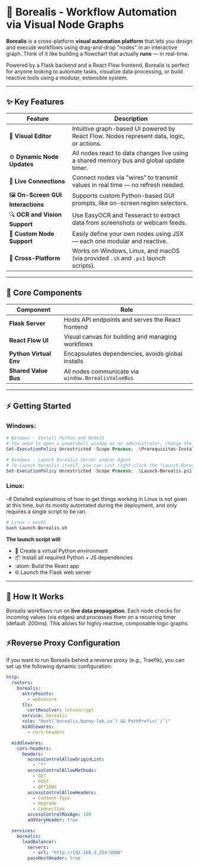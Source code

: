 # 🌌 Borealis - Workflow Automation via Visual Node Graphs

**Borealis** is a cross-platform **visual automation platform** that lets you design and execute workflows using drag-and-drop "nodes" in an interactive graph. Think of it like building a flowchart that actually **runs** — in real-time.

Powered by a Flask backend and a React Flow frontend, Borealis is perfect for anyone looking to automate tasks, visualize data processing, or build reactive tools using a modular, extensible system.

---

## ✨ Key Features

| Feature | Description |
|--------|-------------|
| 🧠 **Visual Editor** | Intuitive graph-based UI powered by React Flow. Nodes represent data, logic, or actions. |
| ⚙️ **Dynamic Node Updates** | All nodes react to data changes live using a shared memory bus and global update timer. |
| 🔗 **Live Connections** | Connect nodes via "wires" to transmit values in real time — no refresh needed. |
| 🖼️ **On-Screen GUI Interactions** | Supports custom Python-based GUI prompts, like on-screen region selectors. |
| 🔍 **OCR and Vision Support** | Use EasyOCR and Tesseract to extract data from screenshots or webcam feeds. |
| 🧩 **Custom Node Support** | Easily define your own nodes using JSX — each one modular and reactive. |
| 🚀 **Cross-Platform** | Works on Windows, Linux, and macOS (via provided `.sh` and `.ps1` launch scripts). |

---

## 🧱 Core Components

| Component | Role |
|----------|------|
| **Flask Server** | Hosts API endpoints and serves the React frontend |
| **React Flow UI** | Visual canvas for building and managing workflows |
| **Python Virtual Env** | Encapsulates dependencies, avoids global installs |
| **Shared Value Bus** | All nodes communicate via `window.BorealisValueBus` |

---

## ⚡ Getting Started

### Windows:
```powershell
# Windows - Install Python and NodeJS
# You need to open a powershell window as an administrator, change the directory to Borealis's extracted ZIP, then run the command below:
Set-ExecutionPolicy Unrestricted -Scope Process; .\Prerequisites-Installer-(RunAsAdmin).ps1

# Windows - Launch Borealis Server and/or Agent
# To Launch borealis itself, you can just right-click the "Launch-Borealis.ps1" file and select "Run with Powershell", or alternatively, run the command seen below, either in the same powershell session as the first command, or in its own non-administrative session.
Set-ExecutionPolicy Unrestricted -Scope Process; .\Launch-Borealis.ps1
```
### Linux:
-# Detailed explanations of how to get things working in Linux is not given at this time, but its mostly automated during the deployment, and only requires a single script to be ran.
```sh
# Linux / macOS
bash Launch-Borealis.sh
```

**The launch script will**:
- :snake: Create a virtual Python environment
- :package: Install all required Python + JS dependencies
- :atom: Build the React app
- :globe_with_meridians: Launch the Flask web server
---

## 🧠 How It Works

Borealis workflows run on **live data propagation**. Each node checks for incoming values (via edges) and processes them on a recurring timer (default: 200ms). This allows for highly reactive, composable logic graphs.

## ⚡Reverse Proxy Configuration
If you want to run Borealis behind a reverse proxy (e.g., Traefik), you can set up the following dynamic configuration:
```yml
http:
  routers:
    borealis:
      entryPoints:
        - websecure
      tls:
        certResolver: letsencrypt
      service: borealis
      rule: "Host(`borealis.bunny-lab.io`) && PathPrefix(`/`)"
      middlewares:
        - cors-headers

  middlewares:
    cors-headers:
      headers:
        accessControlAllowOriginList:
          - "*"
        accessControlAllowMethods:
          - GET
          - POST
          - OPTIONS
        accessControlAllowHeaders:
          - Content-Type
          - Upgrade
          - Connection
        accessControlMaxAge: 100
        addVaryHeader: true

  services:
    borealis:
      loadBalancer:
        servers:
          - url: "http://192.168.3.254:5000"
        passHostHeader: true
```